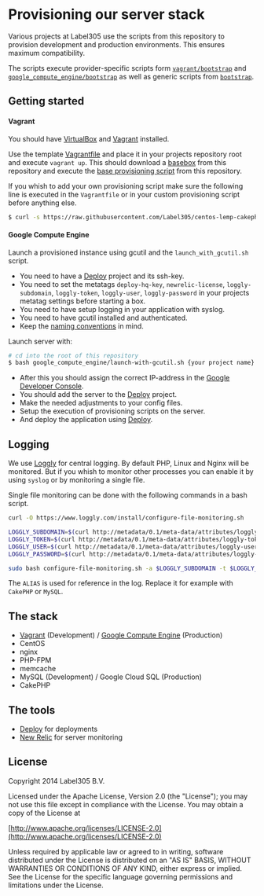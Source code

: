 Provisioning our server stack
===================

Various projects at Label305 use the scripts from this repository to provision development and production environments. This ensures maximum compatibility.

The scripts execute provider-specific scripts form [`vagrant/bootstrap`](vagrant/bootstrap) and [`google_compute_engine/bootstrap`](google_compute_engine/bootstrap) as well as generic scripts from [`bootstrap`](bootstrap).

Getting started
----
#### Vagrant

You should have [VirtualBox](https://www.virtualbox.org/) and [Vagrant](http://www.vagrantup.com/) installed.

Use the template [Vagrantfile](vagrant/Vagrantfile) and place it in your projects repository root and execute `vagrant up`. This should download a [basebox](https://github.com/Label305/centos-lemp-cakephp/releases) from this repository and execute the [base provisioning script](vagrant/bootstrap/bootstrap.sh) from this repository.

If you whish to add your own provisioning script make sure the following line is executed in the `Vagrantfile` or in your custom provisioning script before anything else.

```sh
$ curl -s https://raw.githubusercontent.com/Label305/centos-lemp-cakephp/master/vagrant/bootstrap/bootstrap.sh | bash
```

#### Google Compute Engine

Launch a provisioned instance using gcutil and the `launch_with_gcutil.sh` script.

* You need to have a [Deploy](http://deployhq.com) project and its ssh-key.
* You need to set the metatags `deploy-hq-key`, `newrelic-license`, `loggly-subdomain`, `loggly-token`, `loggly-user`, `loggly-password` in your projects metatag settings before starting a box.
* You need to have setup logging in your application with syslog.
* You need to have gcutil installed and authenticated.
* Keep the [naming conventions](http://intranet.label305.com/technology/google-cloud.html) in mind.

Launch server with:
```sh
# cd into the root of this repository
$ bash google_compute_engine/launch-with-gcutil.sh {your project name} {instance name}
```

* After this you should assign the correct IP-address in the [Google Developer Console](https://console.developers.google.com/project).
* You should add the server to the [Deploy](http://deployhq.com) project.
* Make the needed adjustments to your config files.
* Setup the execution of provisioning scripts on the server.
* And deploy the application using [Deploy](http://deployhq.com).

Logging
------

We use [Loggly](https://label305.loggly.com) for central logging. By default PHP, Linux and Nginx will be monitored. But if you whish to monitor other processes you can enable it by using `syslog` or by monitoring a single file.

Single file monitoring can be done with the following commands in a bash script.

```sh
curl -O https://www.loggly.com/install/configure-file-monitoring.sh

LOGGLY_SUBDOMAIN=$(curl http://metadata/0.1/meta-data/attributes/loggly-subdomain)
LOGGLY_TOKEN=$(curl http://metadata/0.1/meta-data/attributes/loggly-token)
LOGGLY_USER=$(curl http://metadata/0.1/meta-data/attributes/loggly-user)
LOGGLY_PASSWORD=$(curl http://metadata/0.1/meta-data/attributes/loggly-password)

sudo bash configure-file-monitoring.sh -a $LOGGLY_SUBDOMAIN -t $LOGGLY_TOKEN -u $LOGGLY_USER -p$LOGGLY_PASSWORD -f FILENAME -l ALIAS
```

The `ALIAS` is used for reference in the log. Replace it for example with `CakePHP` or `MySQL`.

The stack
----

* [Vagrant](vagrant) (Development) / [Google Compute Engine](google_compute_engine) (Production)
* CentOS
* nginx
* PHP-FPM
* memcache
* MySQL (Development) / Google Cloud SQL (Production)
* CakePHP

The tools
----

* [Deploy](http://deployhq.com) for deployments
* [New Relic](http://newrelic.com) for server monitoring

License
----

Copyright 2014 Label305 B.V.

Licensed under the Apache License, Version 2.0 (the "License");
you may not use this file except in compliance with the License.
You may obtain a copy of the License at

[http://www.apache.org/licenses/LICENSE-2.0](http://www.apache.org/licenses/LICENSE-2.0)

Unless required by applicable law or agreed to in writing, software
distributed under the License is distributed on an "AS IS" BASIS,
WITHOUT WARRANTIES OR CONDITIONS OF ANY KIND, either express or implied.
See the License for the specific language governing permissions and
limitations under the License.
